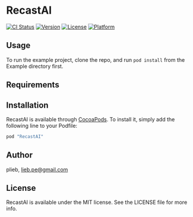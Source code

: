 # RecastAI

[![CI Status](http://img.shields.io/travis/plieb/RecastAI.svg?style=flat)](https://travis-ci.org/plieb/RecastAI)
[![Version](https://img.shields.io/cocoapods/v/RecastAI.svg?style=flat)](http://cocoapods.org/pods/RecastAI)
[![License](https://img.shields.io/cocoapods/l/RecastAI.svg?style=flat)](http://cocoapods.org/pods/RecastAI)
[![Platform](https://img.shields.io/cocoapods/p/RecastAI.svg?style=flat)](http://cocoapods.org/pods/RecastAI)

## Usage

To run the example project, clone the repo, and run `pod install` from the Example directory first.

## Requirements

## Installation

RecastAI is available through [CocoaPods](http://cocoapods.org). To install
it, simply add the following line to your Podfile:

```ruby
pod "RecastAI"
```

## Author

plieb, lieb.pe@gmail.com

## License

RecastAI is available under the MIT license. See the LICENSE file for more info.
